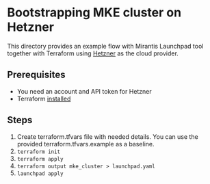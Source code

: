 # Bootstrapping MKE cluster on Hetzner

This directory provides an example flow with Mirantis Launchpad tool together with Terraform using [Hetzner](https://www.hetzner.com/cloud) as the cloud provider.


## Prerequisites

* You need an account and API token for Hetzner
* Terraform [installed](https://learn.hashicorp.com/terraform/getting-started/install)

## Steps

1. Create terraform.tfvars file with needed details. You can use the provided terraform.tfvars.example as a baseline.
2. `terraform init`
3. `terraform apply`
4. `terraform output mke_cluster > launchpad.yaml `
5. `launchpad apply`
